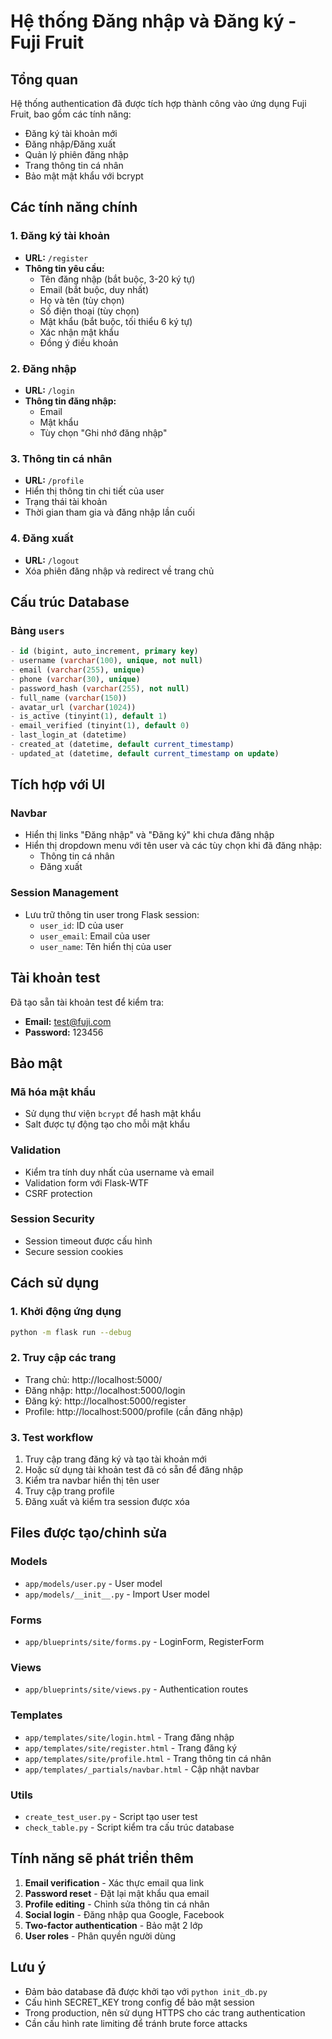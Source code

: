 # Hệ thống Đăng nhập và Đăng ký - Fuji Fruit

## Tổng quan
Hệ thống authentication đã được tích hợp thành công vào ứng dụng Fuji Fruit, bao gồm các tính năng:

- Đăng ký tài khoản mới
- Đăng nhập/Đăng xuất
- Quản lý phiên đăng nhập
- Trang thông tin cá nhân
- Bảo mật mật khẩu với bcrypt

## Các tính năng chính

### 1. Đăng ký tài khoản
- **URL:** `/register`
- **Thông tin yêu cầu:**
  - Tên đăng nhập (bắt buộc, 3-20 ký tự)
  - Email (bắt buộc, duy nhất)
  - Họ và tên (tùy chọn)
  - Số điện thoại (tùy chọn)
  - Mật khẩu (bắt buộc, tối thiểu 6 ký tự)
  - Xác nhận mật khẩu
  - Đồng ý điều khoản

### 2. Đăng nhập
- **URL:** `/login`
- **Thông tin đăng nhập:**
  - Email
  - Mật khẩu
  - Tùy chọn "Ghi nhớ đăng nhập"

### 3. Thông tin cá nhân
- **URL:** `/profile`
- Hiển thị thông tin chi tiết của user
- Trạng thái tài khoản
- Thời gian tham gia và đăng nhập lần cuối

### 4. Đăng xuất
- **URL:** `/logout`
- Xóa phiên đăng nhập và redirect về trang chủ

## Cấu trúc Database

### Bảng `users`
```sql
- id (bigint, auto_increment, primary key)
- username (varchar(100), unique, not null)
- email (varchar(255), unique)
- phone (varchar(30), unique)
- password_hash (varchar(255), not null)
- full_name (varchar(150))
- avatar_url (varchar(1024))
- is_active (tinyint(1), default 1)
- email_verified (tinyint(1), default 0)
- last_login_at (datetime)
- created_at (datetime, default current_timestamp)
- updated_at (datetime, default current_timestamp on update)
```

## Tích hợp với UI

### Navbar
- Hiển thị links "Đăng nhập" và "Đăng ký" khi chưa đăng nhập
- Hiển thị dropdown menu với tên user và các tùy chọn khi đã đăng nhập:
  - Thông tin cá nhân
  - Đăng xuất

### Session Management
- Lưu trữ thông tin user trong Flask session:
  - `user_id`: ID của user
  - `user_email`: Email của user
  - `user_name`: Tên hiển thị của user

## Tài khoản test

Đã tạo sẵn tài khoản test để kiểm tra:
- **Email:** test@fuji.com
- **Password:** 123456

## Bảo mật

### Mã hóa mật khẩu
- Sử dụng thư viện `bcrypt` để hash mật khẩu
- Salt được tự động tạo cho mỗi mật khẩu

### Validation
- Kiểm tra tính duy nhất của username và email
- Validation form với Flask-WTF
- CSRF protection

### Session Security
- Session timeout được cấu hình
- Secure session cookies

## Cách sử dụng

### 1. Khởi động ứng dụng
```bash
python -m flask run --debug
```

### 2. Truy cập các trang
- Trang chủ: http://localhost:5000/
- Đăng nhập: http://localhost:5000/login
- Đăng ký: http://localhost:5000/register
- Profile: http://localhost:5000/profile (cần đăng nhập)

### 3. Test workflow
1. Truy cập trang đăng ký và tạo tài khoản mới
2. Hoặc sử dụng tài khoản test đã có sẵn để đăng nhập
3. Kiểm tra navbar hiển thị tên user
4. Truy cập trang profile
5. Đăng xuất và kiểm tra session được xóa

## Files được tạo/chỉnh sửa

### Models
- `app/models/user.py` - User model
- `app/models/__init__.py` - Import User model

### Forms
- `app/blueprints/site/forms.py` - LoginForm, RegisterForm

### Views
- `app/blueprints/site/views.py` - Authentication routes

### Templates
- `app/templates/site/login.html` - Trang đăng nhập
- `app/templates/site/register.html` - Trang đăng ký
- `app/templates/site/profile.html` - Trang thông tin cá nhân
- `app/templates/_partials/navbar.html` - Cập nhật navbar

### Utils
- `create_test_user.py` - Script tạo user test
- `check_table.py` - Script kiểm tra cấu trúc database

## Tính năng sẽ phát triển thêm

1. **Email verification** - Xác thực email qua link
2. **Password reset** - Đặt lại mật khẩu qua email
3. **Profile editing** - Chỉnh sửa thông tin cá nhân
4. **Social login** - Đăng nhập qua Google, Facebook
5. **Two-factor authentication** - Bảo mật 2 lớp
6. **User roles** - Phân quyền người dùng

## Lưu ý

- Đảm bảo database đã được khởi tạo với `python init_db.py`
- Cấu hình SECRET_KEY trong config để bảo mật session
- Trong production, nên sử dụng HTTPS cho các trang authentication
- Cần cấu hình rate limiting để tránh brute force attacks